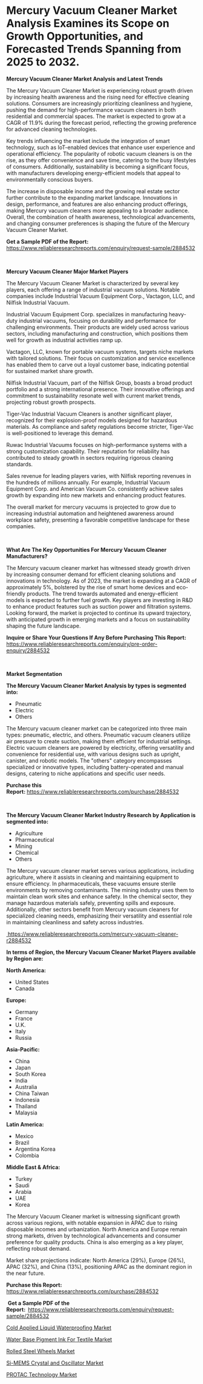 <p><h1>Mercury Vacuum Cleaner Market Analysis Examines its Scope on Growth Opportunities, and Forecasted Trends Spanning from 2025 to 2032.</h1></p><p><strong>Mercury Vacuum Cleaner Market Analysis and Latest Trends</strong></p>
<p><p>The Mercury Vacuum Cleaner Market is experiencing robust growth driven by increasing health awareness and the rising need for effective cleaning solutions. Consumers are increasingly prioritizing cleanliness and hygiene, pushing the demand for high-performance vacuum cleaners in both residential and commercial spaces. The market is expected to grow at a CAGR of 11.9% during the forecast period, reflecting the growing preference for advanced cleaning technologies.</p><p>Key trends influencing the market include the integration of smart technology, such as IoT-enabled devices that enhance user experience and operational efficiency. The popularity of robotic vacuum cleaners is on the rise, as they offer convenience and save time, catering to the busy lifestyles of consumers. Additionally, sustainability is becoming a significant focus, with manufacturers developing energy-efficient models that appeal to environmentally conscious buyers.</p><p>The increase in disposable income and the growing real estate sector further contribute to the expanding market landscape. Innovations in design, performance, and features are also enhancing product offerings, making Mercury vacuum cleaners more appealing to a broader audience. Overall, the combination of health awareness, technological advancements, and changing consumer preferences is shaping the future of the Mercury Vacuum Cleaner Market.</p></p>
<p><strong>Get a Sample PDF of the Report:&nbsp;</strong> <a href="https://www.reliableresearchreports.com/enquiry/request-sample/2884532?utm_campaign=10&utm_medium=2&utm_source=Github&utm_content=ia&utm_term=13032025&utm_id=mercury-vacuum-cleaner">https://www.reliableresearchreports.com/enquiry/request-sample/2884532</a></p>
<p>&nbsp;</p>
<p><strong>Mercury Vacuum Cleaner Major Market Players</strong></p>
<p><p>The Mercury Vacuum Cleaner Market is characterized by several key players, each offering a range of industrial vacuum solutions. Notable companies include Industrial Vacuum Equipment Corp., Vactagon, LLC, and Nilfisk Industrial Vacuum. </p><p>Industrial Vacuum Equipment Corp. specializes in manufacturing heavy-duty industrial vacuums, focusing on durability and performance for challenging environments. Their products are widely used across various sectors, including manufacturing and construction, which positions them well for growth as industrial activities ramp up.</p><p>Vactagon, LLC, known for portable vacuum systems, targets niche markets with tailored solutions. Their focus on customization and service excellence has enabled them to carve out a loyal customer base, indicating potential for sustained market share growth.</p><p>Nilfisk Industrial Vacuum, part of the Nilfisk Group, boasts a broad product portfolio and a strong international presence. Their innovative offerings and commitment to sustainability resonate well with current market trends, projecting robust growth prospects.</p><p>Tiger-Vac Industrial Vacuum Cleaners is another significant player, recognized for their explosion-proof models designed for hazardous materials. As compliance and safety regulations become stricter, Tiger-Vac is well-positioned to leverage this demand.</p><p>Ruwac Industrial Vacuums focuses on high-performance systems with a strong customization capability. Their reputation for reliability has contributed to steady growth in sectors requiring rigorous cleaning standards.</p><p>Sales revenue for leading players varies, with Nilfisk reporting revenues in the hundreds of millions annually. For example, Industrial Vacuum Equipment Corp. and American Vacuum Co. consistently achieve sales growth by expanding into new markets and enhancing product features.</p><p>The overall market for mercury vacuums is projected to grow due to increasing industrial automation and heightened awareness around workplace safety, presenting a favorable competitive landscape for these companies.</p></p>
<p>&nbsp;</p>
<p><strong>What Are The Key Opportunities For Mercury Vacuum Cleaner Manufacturers?</strong></p>
<p><p>The Mercury vacuum cleaner market has witnessed steady growth driven by increasing consumer demand for efficient cleaning solutions and innovations in technology. As of 2023, the market is expanding at a CAGR of approximately 5%, bolstered by the rise of smart home devices and eco-friendly products. The trend towards automated and energy-efficient models is expected to further fuel growth. Key players are investing in R&D to enhance product features such as suction power and filtration systems. Looking forward, the market is projected to continue its upward trajectory, with anticipated growth in emerging markets and a focus on sustainability shaping the future landscape.</p></p>
<p><strong>Inquire or Share Your Questions If Any Before Purchasing This Report:</strong> <a href="https://www.reliableresearchreports.com/enquiry/pre-order-enquiry/2884532?utm_campaign=10&utm_medium=2&utm_source=Github&utm_content=ia&utm_term=13032025&utm_id=mercury-vacuum-cleaner">https://www.reliableresearchreports.com/enquiry/pre-order-enquiry/2884532</a></p>
<p>&nbsp;</p>
<p><strong>Market Segmentation</strong></p>
<p><strong>The Mercury Vacuum Cleaner Market Analysis by types is segmented into:</strong></p>
<p><ul><li>Pneumatic</li><li>Electric</li><li>Others</li></ul></p>
<p><p>The Mercury vacuum cleaner market can be categorized into three main types: pneumatic, electric, and others. Pneumatic vacuum cleaners utilize air pressure to create suction, making them efficient for industrial settings. Electric vacuum cleaners are powered by electricity, offering versatility and convenience for residential use, with various designs such as upright, canister, and robotic models. The "others" category encompasses specialized or innovative types, including battery-operated and manual designs, catering to niche applications and specific user needs.</p></p>
<p><strong>Purchase this Report:&nbsp;</strong><a href="https://www.reliableresearchreports.com/purchase/2884532?utm_campaign=10&utm_medium=2&utm_source=Github&utm_content=ia&utm_term=13032025&utm_id=mercury-vacuum-cleaner">https://www.reliableresearchreports.com/purchase/2884532</a></p>
<p>&nbsp;</p>
<p><strong>The Mercury Vacuum Cleaner Market Industry Research by Application is segmented into:</strong></p>
<p><ul><li>Agriculture</li><li>Pharmaceutical</li><li>Mining</li><li>Chemical</li><li>Others</li></ul></p>
<p><p>The Mercury vacuum cleaner market serves various applications, including agriculture, where it assists in cleaning and maintaining equipment to ensure efficiency. In pharmaceuticals, these vacuums ensure sterile environments by removing contaminants. The mining industry uses them to maintain clean work sites and enhance safety. In the chemical sector, they manage hazardous materials safely, preventing spills and exposure. Additionally, other sectors benefit from Mercury vacuum cleaners for specialized cleaning needs, emphasizing their versatility and essential role in maintaining cleanliness and safety across industries.</p></p>
<p><a href="https://www.reliableresearchreports.com/mercury-vacuum-cleaner-r2884532?utm_campaign=10&utm_medium=2&utm_source=Github&utm_content=ia&utm_term=13032025&utm_id=mercury-vacuum-cleaner">&nbsp;https://www.reliableresearchreports.com/mercury-vacuum-cleaner-r2884532</a></p>
<p><strong>In terms of Region, the Mercury Vacuum Cleaner Market Players available by Region are:</strong></p>
<p>
    <p> <strong> North America: </strong>
        <ul>
            <li>United States</li>
            <li>Canada</li>
        </ul>
        </p> 
    <p> <strong> Europe: </strong>
        <ul>
            <li>Germany</li>
            <li>France</li>
            <li>U.K.</li>
            <li>Italy</li>
            <li>Russia</li>
        </ul>
        </p> 
    <p> <strong> Asia-Pacific: </strong>
        <ul>
            <li>China</li>
            <li>Japan</li>
            <li>South Korea</li>
            <li>India</li>
            <li>Australia</li>
            <li>China Taiwan</li>
            <li>Indonesia</li>
            <li>Thailand</li>
            <li>Malaysia</li>
        </ul>
        </p> 
    <p> <strong> Latin America: </strong>
        <ul>
            <li>Mexico</li>
            <li>Brazil</li>
            <li>Argentina Korea</li>
            <li>Colombia</li>
        </ul>
        </p> 
    <p> <strong> Middle East & Africa: </strong>
        <ul>
            <li>Turkey</li>
            <li>Saudi</li>
            <li>Arabia</li>
            <li>UAE</li>
            <li>Korea</li>
        </ul>
    </p>
    </p>
<p><p>The Mercury Vacuum Cleaner market is witnessing significant growth across various regions, with notable expansion in APAC due to rising disposable incomes and urbanization. North America and Europe remain strong markets, driven by technological advancements and consumer preference for quality products. China is also emerging as a key player, reflecting robust demand. </p><p>Market share projections indicate: North America (29%), Europe (26%), APAC (32%), and China (13%), positioning APAC as the dominant region in the near future.</p></p>
<p><strong>Purchase this Report: </strong><a href="https://www.reliableresearchreports.com/purchase/2884532?utm_campaign=10&utm_medium=2&utm_source=Github&utm_content=ia&utm_term=13032025&utm_id=mercury-vacuum-cleaner">https://www.reliableresearchreports.com/purchase/2884532</a></p>
<p>&nbsp;<strong>Get a Sample PDF of the Report:&nbsp;&nbsp;</strong><a href="https://www.reliableresearchreports.com/enquiry/request-sample/2884532?utm_campaign=10&utm_medium=2&utm_source=Github&utm_content=ia&utm_term=13032025&utm_id=mercury-vacuum-cleaner">https://www.reliableresearchreports.com/enquiry/request-sample/2884532</a></p>
<p><strong></strong></p>
<p><p><a href="https://github.com/eymermanda0p/Market-Research-Report-List-1/blob/main/cold-applied-liquid-waterproofing-market.md?utm_campaign=10&utm_medium=2&utm_source=Github&utm_content=ia&utm_term=13032025&utm_id=mercury-vacuum-cleaner">Cold Applied Liquid Waterproofing Market</a></p><p><a href="https://github.com/biyajausenik/Market-Research-Report-List-1/blob/main/water-base-pigment-ink-for-textile-market.md?utm_campaign=10&utm_medium=2&utm_source=Github&utm_content=ia&utm_term=13032025&utm_id=mercury-vacuum-cleaner">Water Base Pigment Ink For Textile Market</a></p><p><a href="https://github.com/debowflaggqw/Market-Research-Report-List-1/blob/main/rolled-steel-wheels-market.md?utm_campaign=10&utm_medium=2&utm_source=Github&utm_content=ia&utm_term=13032025&utm_id=mercury-vacuum-cleaner">Rolled Steel Wheels Market</a></p><p><a href="https://github.com/sirayedantte/Market-Research-Report-List-1/blob/main/si-mems-crystal-and-oscillator-market.md?utm_campaign=10&utm_medium=2&utm_source=Github&utm_content=ia&utm_term=13032025&utm_id=mercury-vacuum-cleaner">Si-MEMS Crystal and Oscillator Market</a></p><p><a href="https://github.com/herakterroem/Market-Research-Report-List-1/blob/main/protac-technology-market.md?utm_campaign=10&utm_medium=2&utm_source=Github&utm_content=ia&utm_term=13032025&utm_id=mercury-vacuum-cleaner">PROTAC Technology Market</a></p></p>